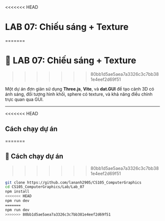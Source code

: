 <<<<<<< HEAD
# LAB 07: Chiếu sáng + Texture
=======
# 🎄 LAB 07: Chiếu sáng + Texture
>>>>>>> 80bb1d5ae5aea7a3326c3c7bb381e4eef2d69f51

Một dự án đơn giản sử dụng **Three.js**, **Vite**, và **dat.GUI** để tạo cảnh 3D có ánh sáng, đối tượng hình khối, sphere có texture, và khả năng điều chỉnh trực quan qua GUI.

---

<<<<<<< HEAD
## Cách chạy dự án
=======
## 🚀 Cách chạy dự án
>>>>>>> 80bb1d5ae5aea7a3326c3c7bb381e4eef2d69f51

```bash
git clone https://github.com/lananh2905/CS105_ComputerGraphics
cd CS105_ComputerGraphics/Lab/Lab_07
npm install
<<<<<<< HEAD
npm run dev
=======
npm run dev
>>>>>>> 80bb1d5ae5aea7a3326c3c7bb381e4eef2d69f51
